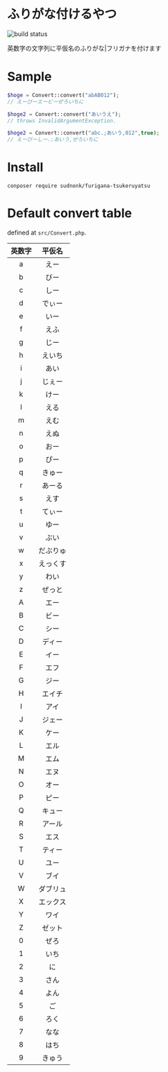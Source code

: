 # ふりがな付けるやつ
![build status](https://travis-ci.org/sudnonk/furigana-tsukeruyatsu.svg?branch=master)

英数字の文字列に平仮名のふりがな|フリガナを付けます

# Sample
```php
$hoge = Convert::convert("abAB012");
// えーびーエービーぜろいちに

$hoge2 = Convert::convert("あいうえ");
// throws InvalidArgumentException.

$hoge2 = Convert::convert("abc.;あいう,012",true);
// えーびーしー.;あいう,ぜろいちに
```

# Install
`conposer require sudnonk/furigana-tsukeruyatsu`

# Default convert table
defined at `src/Convert.php`.

|英数字|平仮名|
|:----:|:----:|
|a|えー|
|b|びー|
|c|しー|
|d|でぃー|
|e|いー|
|f|えふ|
|g|じー|
|h|えいち|
|i|あい|
|j|じぇー|
|k|けー|
|l|える|
|m|えむ|
|n|えぬ|
|o|おー|
|p|ぴー|
|q|きゅー|
|r|あーる|
|s|えす|
|t|てぃー|
|u|ゆー|
|v|ぶい|
|w|だぶりゅ|
|x|えっくす|
|y|わい|
|z|ぜっと|
|A|エー|
|B|ビー|
|C|シー|
|D|ディー|
|E|イー|
|F|エフ|
|G|ジー|
|H|エイチ|
|I|アイ|
|J|ジェー|
|K|ケー|
|L|エル|
|M|エム|
|N|エヌ|
|O|オー|
|P|ピー|
|Q|キュー|
|R|アール|
|S|エス|
|T|ティー|
|U|ユー|
|V|ブイ|
|W|ダブリュ|
|X|エックス|
|Y|ワイ|
|Z|ゼット|
|0|ぜろ|
|1|いち|
|2|に|
|3|さん|
|4|よん|
|5|ご|
|6|ろく|
|7|なな|
|8|はち|
|9|きゅう|